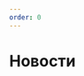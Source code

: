 ```yaml
---
order: 0
---
```


# Новости

<div class="news-list">
  <NewsCard
    v-for="news in newsData"
    :key="news.title"
    :news="news"
  />
</div>

<script setup>
import { reactive } from 'vue';
import NewsCard from '@theme/components/NewsCard.vue';

const newsData = reactive([
  {
    preview: '/images/news/news_672cb211a9fa1.jpg',
    title: 'Самый милый показ: Детёныши животных, разнообразие и динамичные пастбища',
    date: 'Ноябрь 10, 2024',
    content: [
      {
        type: 'image',
        src: '/images/news/news_672b6f01105a1.jpg',
        style: 'padding: 0 0 10px 0'
      },
      {
        type: 'heading',
        text: 'Самый милый показ: Детёныши животных, разнообразие и динамичные пастбища'
      },
      {
        type: 'text',
        text: 'Непосредственно перед запуском Farming Simulator 25 мы подумали, что немного милоты будет как раз кстати. Начнём с GIF, который вы буквально можете услышать:'
      },
      {
        type: 'video',
        src: 'https://i.imgur.com/WpZO6qY.mp4'
      },
      {
        type: 'text',
        text: 'Мы даже побеседовали с нашим старшим аниматором Рахулем Нарде о очаровательных анимациях новорожденных и юных существ на четырёх ногах. Две ноги... потому что цыплята. Посмотрите интервью ниже. Там будет больше детских GIF, чтобы удержать ваше внимание.'
      },
      {
        type: 'video',
        src: 'https://i.imgur.com/9NgFEM0.mp4'
      },
      {
        type: 'text',
        text: 'Есть еще кое-что! Мы получили информацию о типах животных и об адаптации животного пространства - как можно создать заборы для ограждений. Это означает больше индивидуальных фермерских хозяйств, которые сосредоточены на животноводстве. Разве это не здорово?'
      },
      {
        type: 'heading',
        text: 'Создавайте собственные загоны и пастбища'
      },
      {
        type: 'image',
        src: '/images/news/news_672cb211a9fa1.jpg'
      },
      {
        type: 'image',
        src: '/images/news/news_672cb211ad79e.jpg'
      },
      {
        type: 'image',
        src: '/images/news/news_672cb20112636.jpg'
      }
    ]
  }
]);
</script>